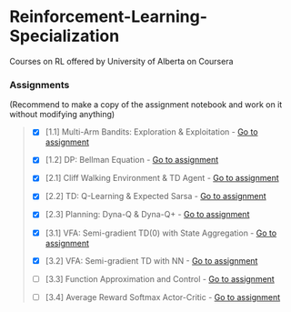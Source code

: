 # Reinforcement-Learning-Specialization
Courses on RL offered by University of Alberta on Coursera
 ### Assignments 
 (Recommend to make a copy of the assignment notebook and work on it without modifying anything)
 
 
 > - [x] [1.1] Multi-Arm Bandits: Exploration & Exploitation -  [Go to assignment](https://github.com/sophot/Reinforcement-Learning-Specialization/tree/master/1_Fundamentals%20of%20Reinforcement%20Learning/Week%201/Notebook:%20Bandits%20and%20Exploration-Exploitation)
 >
 > - [x] [1.2] DP: Bellman Equation - [Go to assignment](https://github.com/sophot/Reinforcement-Learning-Specialization/tree/master/1_Fundamentals%20of%20Reinforcement%20Learning/Week%204/Notebook:%20Optimal%20Policies%20with%20Dynamic%20Programming)
 >
 > - [x] [2.1] Cliff Walking Environment & TD Agent - [Go to assignment](https://github.com/sophot/Reinforcement-Learning-Specialization/tree/master/2_Sample-based%20Learning%20Methods/Week%203/Notebook:%20Policy%20Evaluation%20with%20Temporal%20Difference%20Learning)
 >
 > - [x] [2.2] TD: Q-Learning & Expected Sarsa - [Go to assignment](https://github.com/sophot/Reinforcement-Learning-Specialization/tree/master/2_Sample-based%20Learning%20Methods/Week%204/Notebook:%20Q-Learning%20and%20Expected%20Sarsa)
 >
 > - [x] [2.3] Planning: Dyna-Q & Dyna-Q+ - [Go to assignment](https://github.com/sophot/Reinforcement-Learning-Specialization/tree/master/2_Sample-based%20Learning%20Methods/Week%205/Notebook:%20Dyna-Q%20and%20Dyna-Q%2B)
 >
 > - [x] [3.1] VFA: Semi-gradient TD(0) with State Aggregation - [Go to assignment](https://github.com/sophot/Reinforcement-Learning-Specialization/tree/master/3_Prediction%20and%20Control%20with%20Function%20Approximation/Week%201/Notebook:%20Semi-gradient%20TD(0)%20with%20State%20Aggregation)
 >
 > - [x] [3.2] VFA: Semi-gradient TD with NN - [Go to assignment](https://github.com/sophot/Reinforcement-Learning-Specialization/tree/master/3_Prediction%20and%20Control%20with%20Function%20Approximation/Week%202/Notebook:%20Semi-gradient%20TD%20with%20a%20Neural%20Network)
 >
 > - [ ] [3.3] Function Approximation and Control - [Go to assignment](https://github.com/sophot/Reinforcement-Learning-Specialization/tree/master/3_Prediction%20and%20Control%20with%20Function%20Approximation/Week%203/Notebook:%20Function%20Approximation%20and%20Control)
 > 
 > - [ ] [3.4] Average Reward Softmax Actor-Critic - [Go to assignment](https://github.com/sophot/Reinforcement-Learning-Specialization/tree/master/3_Prediction%20and%20Control%20with%20Function%20Approximation/Week%204/Notebook:%20Average%20Reward%20Softmax%20Actor-Critic%20using%20Tile-coding)
 >
